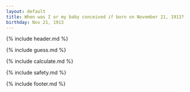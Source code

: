 ```yaml
---
layout: default
title: When was I or my baby conceived if born on November 21, 1913?
birthday: Nov 21, 1913
---
```


{% include header.md %}

{% include guess.md %}

{% include calculate.md %}

{% include safety.md %}

{% include footer.md %}



